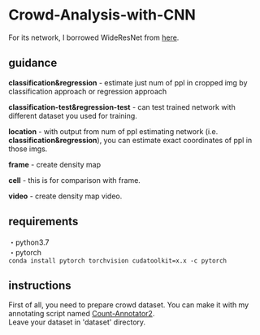 # Crowd-Analysis-with-CNN

For its network, I borrowed WideResNet from [here](https://github.com/nabenabe0928/wide-resnet-pytorch).  

## guidance
**classification&regression** - estimate just num of ppl in cropped img by classification approach or regression approach  

**classification-test&regression-test** - can test trained network with different dataset you used for training.    

**location** - with output from num of ppl estimating network (i.e. **classification&regression**), you can estimate exact coordinates of ppl in those imgs.  

**frame** - create density map  

**cell** - this is for comparison with frame.    

**video** - create density map video.  

## requirements 
・python3.7  
・pytorch   
    `conda install pytorch torchvision cudatoolkit=x.x -c pytorch` 
    
## instructions
First of all, you need to prepare crowd dataset. You can make it with my annotating script named [Count-Annotator2](https://github.com/ba-san/Count-Annotator2).  
Leave your dataset in 'dataset' directory.  
